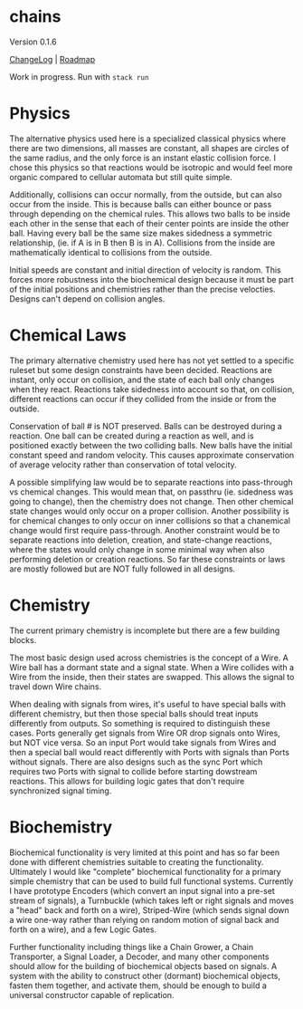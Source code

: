 # chains

Version 0.1.6

[ChangeLog](ChangeLog.md) | [Roadmap](Roadmap.md)

Work in progress. Run with `stack run`

# Physics

The alternative physics used here is a specialized classical physics where there are two dimensions, all masses are constant, all shapes are circles of the same radius, and the only force is an instant elastic collision force. I chose this physics so that reactions would be isotropic and would feel more organic compared to cellular automata but still quite simple.

Additionally, collisions can occur normally, from the outside, but can also occur from the inside. This is because balls can either bounce or pass through depending on the chemical rules. This allows two balls to be inside each other in the sense that each of their center points are inside the other ball. Having every ball be the same size makes sidedness a symmetric relationship, (ie. if A is in B then B is in A). Collisions from the inside are mathematically identical to collisions from the outside.

Initial speeds are constant and initial direction of velocity is random. This forces more robustness into the biochemical design because it must be part of the initial positions and chemistries rather than the precise velocties. Designs can't depend on collision angles.

# Chemical Laws

The primary alternative chemistry used here has not yet settled to a specific ruleset but some design constraints have been decided. Reactions are instant, only occur on collision, and the state of each ball only changes when they react. Reactions take sidedness into account so that, on collision, different reactions can occur if they collided from the inside or from the outside.

Conservation of ball # is NOT preserved. Balls can be destroyed during a reaction. One ball can be created during a reaction as well, and is positioned exactly between the two colliding balls. New balls have the initial constant speed and random velocity. This causes approximate conservation of average velocity rather than conservation of total velocity.

A possible simplifying law would be to separate reactions into pass-through vs chemical changes. This would mean that, on passthru (ie. sidedness was going to change), then the chemistry does not change. Then other chemical state changes would only occur on a proper collision. Another possibility is for chemical changes to only occur on inner collisions so that a chanemical change would first require pass-through. Another constraint would be to separate reactions into deletion, creation, and state-change reactions, where the states would only change in some minimal way when also performing deletion or creation reactions. So far these constraints or laws are mostly followed but are NOT fully followed in all designs.

# Chemistry

The current primary chemistry is incomplete but there are a few building blocks.

The most basic design used across chemistries is the concept of a Wire. A Wire ball has a dormant state and a signal state. When a Wire collides with a Wire from the inside, then their states are swapped. This allows the signal to travel down Wire chains.

When dealing with signals from wires, it's useful to have special balls with different chemistry, but then those special balls should treat inputs differently from outputs. So something is required to distinguish these cases. Ports generally get signals from Wire OR drop signals onto Wires, but NOT vice versa. So an input Port would take signals from Wires and then a special ball would react differently with Ports with signals than Ports without signals. There are also designs such as the sync Port which requires two Ports with signal to collide before starting dowstream reactions. This allows for building logic gates that don't require synchronized signal timing.

# Biochemistry

Biochemical functionality is very limited at this point and has so far been done with different chemistries suitable to creating the functionality. Ultimately I would like "complete" biochemical functionality for a primary simple chemistry that can be used to build full functional systems. Currently I have prototype Encoders (which convert an input signal into a pre-set stream of signals), a Turnbuckle (which takes left or right signals and moves a "head" back and forth on a wire), Striped-Wire (which sends signal down a wire one-way rather than relying on random motion of signal back and forth on a wire), and a few Logic Gates.

Further functionality including things like a Chain Grower, a Chain Transporter, a Signal Loader, a Decoder, and many other components  should allow for the building of biochemical objects based on signals. A system with the ability to construct other (dormant) biochemical objects, fasten them together, and activate them, should be enough to build a universal constructor capable of replication.
